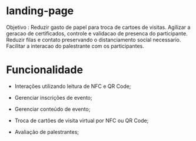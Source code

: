 # landing-page


Objetivo :
    Reduzir gasto de papel para troca de cartoes de visitas.
    Agilizar a geracao de certificados, controle e validacao de presenca do participante.
    Reduzir filas e contato preservando o distanciamento social necessario.
    Facilitar a interacao do palestrante com os participantes.

# Funcionalidade

- Interações utilizando leitura de NFC e QR Code;

- Gerenciar inscrições de evento;

- Gerenciar conteúdo de evento;

- Troca de cartões de visita virtual por NFC ou QR Code;

- Avaliação de palestrantes;

